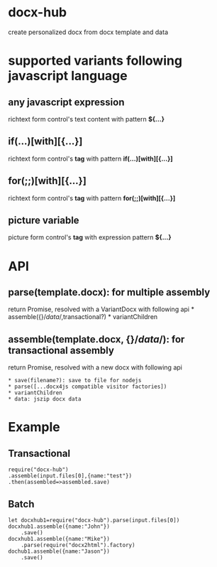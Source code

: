 # docx-hub
create personalized docx from docx template and data

# supported variants following javascript language
## any javascript expression
richtext form control's text content with pattern <b>${...}</b>

## if(...)[with][{...}]
richtext form control's <b>tag</b> with pattern <b>if(...)[with][{...}]</b>

## for(;;)[with][{...}]
richtext form control's <b>tag</b> with pattern <b>for(;;)[with][{...}]</b>

## picture variable
picture form control's <b>tag</b> with expression pattern <b>${...}</b>

# API
## parse(template.docx): for multiple assembly
return Promise, resolved with a VariantDocx with following api
	* assemble({}/*data*/,transactional?)
	* variantChildren

## assemble(template.docx, {}/*data*/): for transactional assembly
return Promise, resolved with a new docx with following api

	* save(filename?): save to file for nodejs
	* parse([...docx4js compatible visitor factories])
	* variantChildren
	* data: jszip docx data

# Example

## Transactional
	require("docx-hub")
	.assemble(input.files[0],{name:"test"})
	.then(assembled=>assembled.save)

## Batch

	let docxhub1=require("docx-hub").parse(input.files[0])
	docxhub1.assemble({name:"John"})
		.save()
	docxhub1.assemble({name:"Mike"})
		.parse(require("docx2html").factory)
	dochub1.assemble({name:"Jason"})
		.save()
